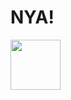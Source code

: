# NYA!

<a href="https://rvlt.gg/Kta5NAEs"><img src="https://developers.revolt.chat/img/logo.png" width="80"></a>
